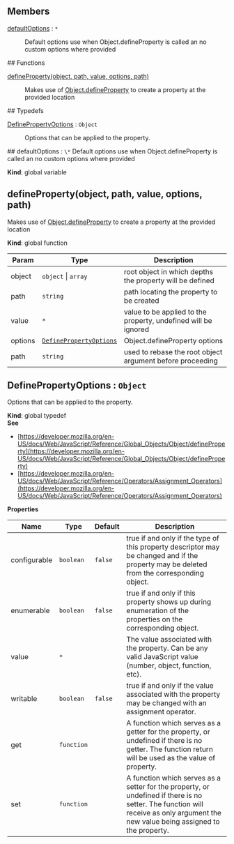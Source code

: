 ## Members
<dl>
<dt><a href="#defaultOptions">defaultOptions</a> : <code>*</code></dt>
<dd><p>Default options use when Object.defineProperty
is called an no custom options where provided</p>
</dd>
</dl>
## Functions
<dl>
<dt><a href="#defineProperty">defineProperty(object, path, value, options, path)</a></dt>
<dd><p>Makes use of <a href="Object.defineProperty">Object.defineProperty</a> to create a property at the provided location</p>
</dd>
</dl>
## Typedefs
<dl>
<dt><a href="#DefinePropertyOptions">DefinePropertyOptions</a> : <code>Object</code></dt>
<dd><p>Options that can be applied to the property.</p>
</dd>
</dl>
<a name="defaultOptions"></a>
## defaultOptions : <code>\*</code>
Default options use when Object.defineProperty
is called an no custom options where provided

**Kind**: global variable  
<a name="defineProperty"></a>
## defineProperty(object, path, value, options, path)
Makes use of [Object.defineProperty](Object.defineProperty) to create a property at the provided location

**Kind**: global function  

| Param | Type | Description |
| --- | --- | --- |
| object | <code>object</code> &#124; <code>array</code> | root object in which depths the property will be defined |
| path | <code>string</code> | path locating the property to be created |
| value | <code>\*</code> | value to be applied to the property, undefined will be ignored |
| options | <code>[DefinePropertyOptions](#DefinePropertyOptions)</code> | Object.defineProperty options |
| path | <code>string</code> | used to rebase the root object argument before proceeding |

<a name="DefinePropertyOptions"></a>
## DefinePropertyOptions : <code>Object</code>
Options that can be applied to the property.

**Kind**: global typedef  
**See**

- [https://developer.mozilla.org/en-US/docs/Web/JavaScript/Reference/Global_Objects/Object/defineProperty](https://developer.mozilla.org/en-US/docs/Web/JavaScript/Reference/Global_Objects/Object/defineProperty)
- [https://developer.mozilla.org/en-US/docs/Web/JavaScript/Reference/Operators/Assignment_Operators](https://developer.mozilla.org/en-US/docs/Web/JavaScript/Reference/Operators/Assignment_Operators)

**Properties**

| Name | Type | Default | Description |
| --- | --- | --- | --- |
| configurable | <code>boolean</code> | <code>false</code> | true if and only if the type of this property descriptor may be changed and if the property may be deleted from the corresponding object. |
| enumerable | <code>boolean</code> | <code>false</code> | true if and only if this property shows up during enumeration of the properties on the corresponding object. |
| value | <code>\*</code> |  | The value associated with the property. Can be any valid JavaScript value (number, object, function, etc). |
| writable | <code>boolean</code> | <code>false</code> | true if and only if the value associated with the property may be changed with an assignment operator. |
| get | <code>function</code> |  | A function which serves as a getter for the property, or undefined if there is no getter. The function return will be used as the value of property. |
| set | <code>function</code> |  | A function which serves as a setter for the property, or undefined if there is no setter. The function will receive as only argument the new value being assigned to the property. |


